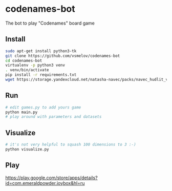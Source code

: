 # codenames-bot
The bot to play "Codenames" board game

## Install

```bash
sudo apt-get install python3-tk
git clone https://github.com/vsmelov/codenames-bot
cd codenames-bot
virtualenv -p python3 venv
. venv/bin/activate
pip install -r requirements.txt
wget https://storage.yandexcloud.net/natasha-navec/packs/navec_hudlit_v1_12B_500K_300d_100q.tar
```

## Run

```bash
# edit games.py to add yours game
python main.py 
# play around with parameters and datasets
```

## Visualize

```bash
# it's not very helpful to squash 100 dimensions to 3 :-)
python visualize.py
```

## Play

https://play.google.com/store/apps/details?id=com.emeraldpowder.joybox&hl=ru
